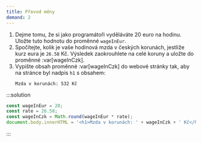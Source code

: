 ```yaml
---
title: Převod měny
demand: 2
---
```


1. Dejme tomu, že si jako programátoři vyděláváte 20 euro na hodinu. Uložte tuto hodnotu do proměnné `wageInEur`.
1. Spočítejte, kolik je vaše hodinová mzda v českých korunách, jestliže kurz eura je `26.58` Kč. Výsledek zaokrouhlete na celé koruny a uložte do proměnné :var[wageInCzk].
1. Vypište obsah proměnné :var[wageInCzk] do webové stránky tak, aby na stránce byl nadpis `h1` s obsahem:
   ```
   Mzda v korunách: 532 Kč
   ```

:::solution

```js
const wageInEur = 20;
const rate = 26.58;
const wageInCzk = Math.round(wageInEur * rate);
document.body.innerHTML = '<h1>Mzda v korunách: ' + wageInCzk + ' Kč</h1>';
```

:::
